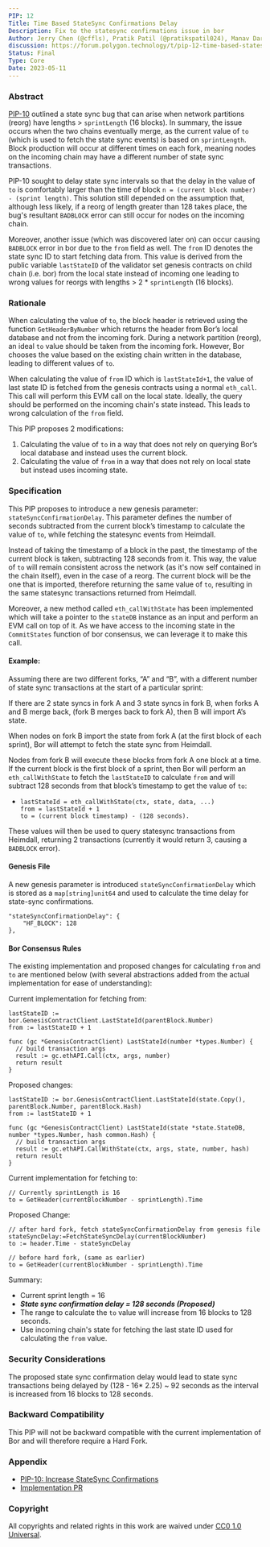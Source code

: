 ```yaml
---
PIP: 12
Title: Time Based StateSync Confirmations Delay
Description: Fix to the statesync confirmations issue in bor
Author: Jerry Chen (@cffls), Pratik Patil (@pratikspatil024), Manav Darji (@manav2401)
discussion: https://forum.polygon.technology/t/pip-12-time-based-statesync-confirmations-delay/11950
Status: Final
Type: Core
Date: 2023-05-11
---
```


### Abstract 

[PIP-10](https://github.com/maticnetwork/Polygon-Improvement-Proposals/blob/main/PIPs/PIP-10.md) outlined a state sync bug that can arise when network partitions (reorg) have lengths  > `sprintLength` (16 blocks). In summary, the issue occurs when the two chains eventually merge, as the current value of  `to` (which is used to fetch the state sync events) is based on `sprintLength`. Block production will occur at different times on each fork, meaning nodes on the incoming chain may have a different number of state sync transactions.

PIP-10 sought to delay state sync intervals so that the delay in the value of `to` is comfortably larger than the time of block `n = (current block number) - (sprint length)`.  This solution still depended on the assumption that, although less likely, if a reorg of length greater than 128 takes place, the bug's resultant `BADBLOCK` error can still occur for nodes on the incoming chain.

Moreover, another issue (which was discovered later on) can occur causing `BADBLOCK` error in bor due to the `from` field as well. The `from` ID denotes the state sync ID to start fetching data from. This value is derived from the public variable `lastStateID` of the validator set genesis contracts on child chain (i.e. bor) from the local state instead of incoming one leading to wrong values for reorgs with lengths > 2 * `sprintLength` (16 blocks).


### Rationale

When calculating the value of `to`, the block header is retrieved using the function `GetHeaderByNumber` which returns the header from Bor’s local database and not from the incoming fork. During a network partition (reorg), an ideal `to` value should be taken from the incoming fork. However, Bor chooses the value based on the existing chain written in the database, leading to different values of `to`.

When calculating the value of `from` ID which is `lastStateId+1`, the value of last state ID is fetched from the genesis contracts using a normal `eth_call`. This call will perform this EVM call on the local state. Ideally, the query should be performed on the incoming chain's state instead. This leads to wrong calculation of the `from` field.

This PIP proposes 2 modifications:
1. Calculating the value of `to` in a way that does not rely on querying Bor’s local database and instead uses the current block.
2. Calculating the value of `from` in a way that does not rely on local state but instead uses incoming state.


### Specification

This PIP proposes to introduce a new genesis parameter: `stateSyncConfirmationDelay`. This parameter defines the number of seconds subtracted from the current block’s timestamp to calculate the value of `to`, while fetching the statesync events from Heimdall.

Instead of taking the timestamp of a block in the past, the timestamp of the current block is taken, subtracting 128 seconds from it. This way, the value of `to` will remain consistent across the network (as it's now self contained in the chain itself), even in the case of a reorg. The current block will be the one that is imported, therefore returning the same value of `to`, resulting in the same statesync transactions returned from Heimdall.

Moreover, a new method called `eth_callWithState` has been implemented which will take a pointer to the `stateDB` instance as an input and perform an EVM call on top of it. As we have access to the incoming state in the `CommitStates` function of bor consensus, we can leverage it to make this call.


#### Example: 

Assuming there are two different forks, “A” and “B”, with a different number of state sync transactions at the start of a particular sprint:

If there are 2 state syncs in fork A and 3 state syncs in fork B, when forks A and B merge back, (fork B merges back to fork A), then B will import A’s state.

When nodes on fork B import the state from fork A (at the first block of each sprint), Bor will attempt to fetch the state sync from Heimdall. 

Nodes from fork B will execute these blocks from fork A one block at a time. If the current block is the first block of a sprint, then Bor will perform an `eth_callWithState` to fetch the `lastStateID` to calculate `from` and will subtract 128 seconds from that block’s timestamp to get the value of `to`:
- ```
  lastStateId = eth_callWithState(ctx, state, data, ...)
  from = lastStateId + 1
  to = (current block timestamp) - (128 seconds).
  ```

These values will then be used to query statesync transactions from Heimdall, returning 2 transactions (currently it would return 3, causing a `BADBLOCK` error).


#### Genesis File
A new genesis parameter is introduced `stateSyncConfirmationDelay` which  is stored as a `map[string]unit64` and used to calculate the time delay for state-sync confirmations.
```
"stateSyncConfirmationDelay": { 
	"HF_BLOCK": 128
},
```

#### Bor Consensus Rules

The existing implementation and proposed changes for calculating `from` and `to` are mentioned below (with several abstractions added from the actual implementation for ease of understanding):

Current implementation for fetching from:
```
lastStateID := bor.GenesisContractClient.LastStateId(parentBlock.Number)
from := lastStateID + 1

func (gc *GenesisContractClient) LastStateId(number *types.Number) {
  // build transaction args
  result := gc.ethAPI.Call(ctx, args, number)
  return result
}
```

Proposed changes:
```
lastStateID := bor.GenesisContractClient.LastStateId(state.Copy(), parentBlock.Number, parentBlock.Hash)
from := lastStateID + 1

func (gc *GenesisContractClient) LastStateId(state *state.StateDB, number *types.Number, hash common.Hash) {
  // build transaction args
  result := gc.ethAPI.CallWithState(ctx, args, state, number, hash)
  return result
}
```

Current implementation for fetching to:
```
// Currently sprintLength is 16
to = GetHeader(currentBlockNumber - sprintLength).Time
```

Proposed Change:
```
// after hard fork, fetch stateSyncConfirmationDelay from genesis file
stateSyncDelay:=FetchStateSyncDelay(currentBlockNumber)
to := header.Time - stateSyncDelay

// before hard fork, (same as earlier)
to = GetHeader(currentBlockNumber - sprintLength).Time
```

Summary:<br>
- Current sprint length = 16
- ***State sync confirmation delay = 128 seconds (Proposed)***
- The range to calculate the `to` value will increase from 16 blocks to 128 seconds.
- Use incoming chain's state for fetching the last state ID used for calculating the `from` value.

### Security Considerations

The proposed state sync confirmation delay would lead to state sync transactions being delayed by (128 - 16* 2.25) ~ 92 seconds as the interval is increased from 16 blocks to 128 seconds.

### Backward Compatibility

This PIP will not be backward compatible with the current implementation of Bor and will therefore require a Hard Fork.

### Appendix

* [PIP-10: Increase StateSync Confirmations](https://github.com/maticnetwork/Polygon-Improvement-Proposals/blob/main/PIPs/PIP-10.md)
* [Implementation PR](https://github.com/maticnetwork/bor/pull/864)

### Copyright 
All copyrights and related rights in this work are waived under [CC0 1.0 Universal](https://creativecommons.org/publicdomain/zero/1.0/legalcode).

